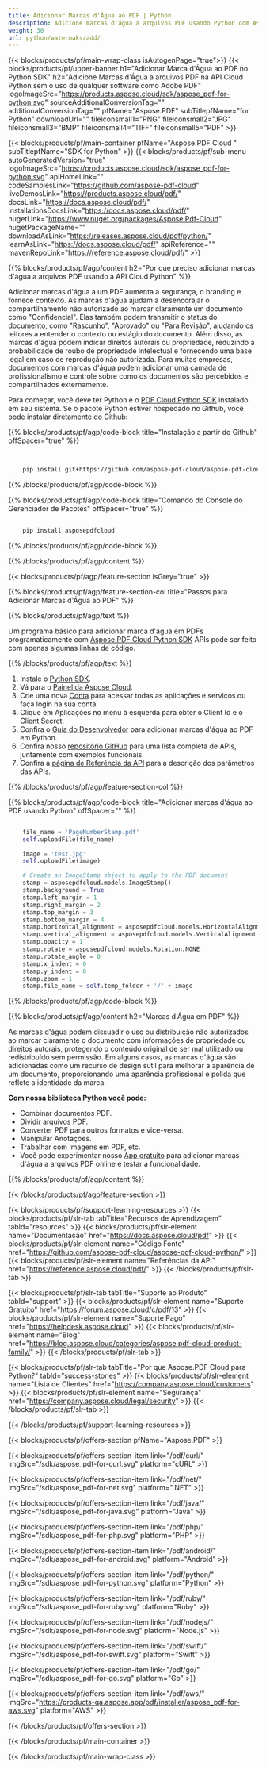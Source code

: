 ```yaml
---
title: Adicionar Marcas d'Água ao PDF | Python
description: Adicione marcas d'água a arquivos PDF usando Python com Aspose.PDF Cloud SDK. Suporta marcas de texto e imagem.
weight: 30
url: python/watermaks/add/
---
```


{{< blocks/products/pf/main-wrap-class isAutogenPage="true">}}
{{< blocks/products/pf/upper-banner h1="Adicionar Marca d'Água ao PDF no Python SDK" h2="Adicione Marcas d'Água a arquivos PDF na API Cloud Python sem o uso de qualquer software como Adobe PDF" logoImageSrc="https://products.aspose.cloud/sdk/aspose_pdf-for-python.svg" sourceAdditionalConversionTag="" additionalConversionTag="" pfName="Aspose.PDF" subTitlepfName="for Python" downloadUrl="" fileiconsmall1="PNG" fileiconsmall2="JPG" fileiconsmall3="BMP" fileiconsmall4="TIFF" fileiconsmall5="PDF" >}}

{{< blocks/products/pf/main-container pfName="Aspose.PDF Cloud " subTitlepfName="SDK for Python" >}}
{{< blocks/products/pf/sub-menu autoGeneratedVersion="true" logoImageSrc="https://products.aspose.cloud/sdk/aspose_pdf-for-python.svg" apiHomeLink="" codeSamplesLink="https://github.com/aspose-pdf-cloud" liveDemosLink="https://products.aspose.cloud/pdf/" docsLink="https://docs.aspose.cloud/pdf/" installationsDocsLink="https://docs.aspose.cloud/pdf/" nugetLink="https://www.nuget.org/packages/Aspose.Pdf-Cloud" nugetPackageName="" downloadAsLink="https://releases.aspose.cloud/pdf/python/" learnAsLink="https://docs.aspose.cloud/pdf/" apiReference="" mavenRepoLink="https://reference.aspose.cloud/pdf/" >}}

{{% blocks/products/pf/agp/content h2="Por que preciso adicionar marcas d'água a arquivos PDF usando a API Cloud Python" %}}

Adicionar marcas d'água a um PDF aumenta a segurança, o branding e fornece contexto. As marcas d'água ajudam a desencorajar o compartilhamento não autorizado ao marcar claramente um documento como "Confidencial". Elas também podem transmitir o status do documento, como "Rascunho", "Aprovado" ou "Para Revisão", ajudando os leitores a entender o contexto ou estágio do documento. Além disso, as marcas d'água podem indicar direitos autorais ou propriedade, reduzindo a probabilidade de roubo de propriedade intelectual e fornecendo uma base legal em caso de reprodução não autorizada. Para muitas empresas, documentos com marcas d'água podem adicionar uma camada de profissionalismo e controle sobre como os documentos são percebidos e compartilhados externamente.

Para começar, você deve ter Python e o [PDF Cloud Python SDK](https://pypi.org/project/asposepdfcloud/) instalado em seu sistema.
Se o pacote Python estiver hospedado no Github, você pode instalar diretamente do Github:

{{% blocks/products/pf/agp/code-block title="Instalação a partir do Github" offSpacer="true" %}}

```bash

     
    pip install git+https://github.com/aspose-pdf-cloud/aspose-pdf-cloud-python.git


```

{{% /blocks/products/pf/agp/code-block %}}

{{% blocks/products/pf/agp/code-block title="Comando do Console do Gerenciador de Pacotes" offSpacer="true" %}}

```bash
     
    pip install asposepdfcloud

```

{{% /blocks/products/pf/agp/code-block %}}

{{% /blocks/products/pf/agp/content %}}

{{< blocks/products/pf/agp/feature-section isGrey="true" >}}

{{% blocks/products/pf/agp/feature-section-col title="Passos para Adicionar Marcas d'Água ao PDF" %}}

{{% blocks/products/pf/agp/text %}}

Um programa básico para adicionar marca d'água em PDFs programaticamente com
[Aspose.PDF Cloud Python SDK](https://products.aspose.cloud/pdf/python/)
APIs pode ser feito com apenas algumas linhas de código.

{{% /blocks/products/pf/agp/text %}}

1. Instale o [Python SDK](https://pypi.org/project/asposepdfcloud/).
1. Vá para o [Painel da Aspose Cloud](https://dashboard.aspose.cloud/).
1. Crie uma nova [Conta](https://docs.aspose.cloud/display/storagecloud/Creating+and+Managing+Account) para acessar todas as aplicações e serviços ou faça login na sua conta.
1. Clique em Aplicações no menu à esquerda para obter o Client Id e o Client Secret.
1. Confira o [Guia do Desenvolvedor](https://docs.aspose.cloud/pdf/working-with-stamps/) para adicionar marcas d'água ao PDF em Python.
1. Confira nosso [repositório GitHub](https://github.com/aspose-pdf-cloud/aspose-pdf-cloud-python/) para uma lista completa de APIs, juntamente com exemplos funcionais.
1. Confira a [página de Referência da API](https://reference.aspose.cloud/pdf/#/Merge) para a descrição dos parâmetros das APIs.

{{% /blocks/products/pf/agp/feature-section-col %}}

{{% blocks/products/pf/agp/code-block title="Adicionar marcas d'água ao PDF usando Python" offSpacer="" %}}

```python

	file_name = 'PageNumberStamp.pdf'
	self.uploadFile(file_name)

	image = 'test.jpg'
	self.uploadFile(image)

	# Create an ImageStamp object to apply to the PDF document
	stamp = asposepdfcloud.models.ImageStamp()
	stamp.background = True
	stamp.left_margin = 1
	stamp.right_margin = 2
	stamp.top_margin = 3
	stamp.bottom_margin = 4
	stamp.horizontal_alignment = asposepdfcloud.models.HorizontalAlignment.CENTER
	stamp.vertical_alignment = asposepdfcloud.models.VerticalAlignment.CENTER
	stamp.opacity = 1
	stamp.rotate = asposepdfcloud.models.Rotation.NONE
	stamp.rotate_angle = 0
	stamp.x_indent = 0
	stamp.y_indent = 0
	stamp.zoom = 1
	stamp.file_name = self.temp_folder + '/' + image
```

{{% /blocks/products/pf/agp/code-block %}}

{{% blocks/products/pf/agp/content h2="Marcas d'Água em PDF" %}}

As marcas d'água podem dissuadir o uso ou distribuição não autorizados ao marcar claramente o documento com informações de propriedade ou direitos autorais, protegendo o conteúdo original de ser mal utilizado ou redistribuído sem permissão.
Em alguns casos, as marcas d'água são adicionadas como um recurso de design sutil para melhorar a aparência de um documento, proporcionando uma aparência profissional e polida que reflete a identidade da marca.

**Com nossa biblioteca Python você pode:**

+ Combinar documentos PDF.
+ Dividir arquivos PDF.
+ Converter PDF para outros formatos e vice-versa.
+ Manipular Anotações.
+ Trabalhar com Imagens em PDF, etc.
+ Você pode experimentar nosso [App gratuito](https://products.aspose.app/pdf/watermark) para adicionar marcas d'água a arquivos PDF online e testar a funcionalidade.

{{% /blocks/products/pf/agp/content %}}

{{< /blocks/products/pf/agp/feature-section >}}

{{< blocks/products/pf/support-learning-resources >}}
{{< blocks/products/pf/slr-tab tabTitle="Recursos de Aprendizagem" tabId="resources" >}}
{{< blocks/products/pf/slr-element name="Documentação" href="https://docs.aspose.cloud/pdf" >}}
{{< blocks/products/pf/slr-element name="Código Fonte" href="https://github.com/aspose-pdf-cloud/aspose-pdf-cloud-python/" >}}
{{< blocks/products/pf/slr-element name="Referências da API" href="https://reference.aspose.cloud/pdf/" >}}
{{< /blocks/products/pf/slr-tab >}}

{{< blocks/products/pf/slr-tab tabTitle="Suporte ao Produto" tabId="support" >}}
{{< blocks/products/pf/slr-element name="Suporte Gratuito" href="https://forum.aspose.cloud/c/pdf/13" >}}
{{< blocks/products/pf/slr-element name="Suporte Pago" href="https://helpdesk.aspose.cloud" >}}
{{< blocks/products/pf/slr-element name="Blog" href="https://blog.aspose.cloud/categories/aspose.pdf-cloud-product-family/" >}}
{{< /blocks/products/pf/slr-tab >}}

{{< blocks/products/pf/slr-tab tabTitle="Por que Aspose.PDF Cloud para Python?" tabId="success-stories" >}}
{{< blocks/products/pf/slr-element name="Lista de Clientes" href="https://company.aspose.cloud/customers" >}}
{{< blocks/products/pf/slr-element name="Segurança" href="https://company.aspose.cloud/legal/security" >}}
{{< /blocks/products/pf/slr-tab >}}

{{< /blocks/products/pf/support-learning-resources >}}

{{< blocks/products/pf/offers-section pfName="Aspose.PDF" >}}

{{< blocks/products/pf/offers-section-item link="/pdf/curl/" imgSrc="/sdk/aspose_pdf-for-curl.svg" platform="cURL" >}}

{{< blocks/products/pf/offers-section-item link="/pdf/net/" imgSrc="/sdk/aspose_pdf-for-net.svg" platform=".NET" >}}

{{< blocks/products/pf/offers-section-item link="/pdf/java/" imgSrc="/sdk/aspose_pdf-for-java.svg" platform="Java" >}}

{{< blocks/products/pf/offers-section-item link="/pdf/php/" imgSrc="/sdk/aspose_pdf-for-php.svg" platform="PHP" >}}

{{< blocks/products/pf/offers-section-item link="/pdf/android/" imgSrc="/sdk/aspose_pdf-for-android.svg" platform="Android" >}}

{{< blocks/products/pf/offers-section-item link="/pdf/python/" imgSrc="/sdk/aspose_pdf-for-python.svg" platform="Python" >}}

{{< blocks/products/pf/offers-section-item link="/pdf/ruby/" imgSrc="/sdk/aspose_pdf-for-ruby.svg" platform="Ruby" >}}

{{< blocks/products/pf/offers-section-item link="/pdf/nodejs/" imgSrc="/sdk/aspose_pdf-for-node.svg" platform="Node.js" >}}

{{< blocks/products/pf/offers-section-item link="/pdf/swift/" imgSrc="/sdk/aspose_pdf-for-swift.svg" platform="Swift" >}}

{{< blocks/products/pf/offers-section-item link="/pdf/go/" imgSrc="/sdk/aspose_pdf-for-go.svg" platform="Go" >}}

{{< blocks/products/pf/offers-section-item link="/pdf/aws/" imgSrc="https://products-qa.aspose.app/pdf/installer/aspose_pdf-for-aws.svg" platform="AWS" >}}

{{< /blocks/products/pf/offers-section >}}

<!-- aboutfile Ends -->

{{< /blocks/products/pf/main-container >}}

{{< /blocks/products/pf/main-wrap-class >}}
